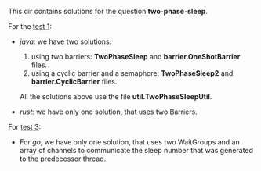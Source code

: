 This dir contains solutions for the question **two-phase-sleep**. 

For the [test 1](https://docs.google.com/document/d/1rIDYsYBL8ruJaBVpDj3CKgVd2eVQhPqE4hEBDLGwPe8/edit#):
- *java*: we have two solutions: 
    1. using two barriers: **TwoPhaseSleep** and **barrier.OneShotBarrier** files.
    2. using a cyclic barrier and a semaphore: **TwoPhaseSleep2** and **barrier.CyclicBarrier** files.

    All the solutions above use the file **util.TwoPhaseSleepUtil**.

- *rust*: we have only one solution, that uses two Barriers. 

For [test 3](https://docs.google.com/document/d/1V_gE8B719MlEBKJdCF6k9Ee-5y-jLWbFliKphyl-aj4/edit): 
- For *go*, we have only one solution, that uses two WaitGroups and an array of channels to communicate the sleep number that was generated to the predecessor thread.